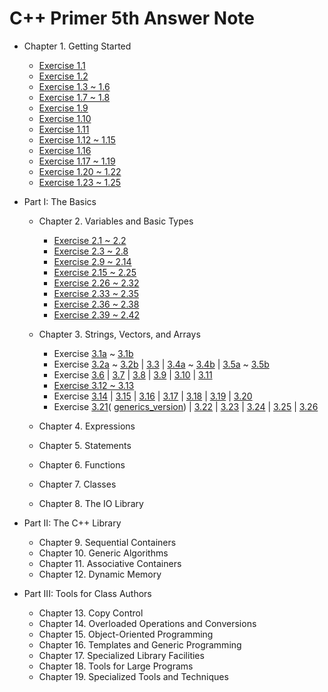 C++ Primer 5th Answer Note
=======

- Chapter 1. Getting Started
  - [Exercise 1.1](/Cpp-Primer/ch01/ex1.1)
  - [Exercise 1.2](/Cpp-Primer/ch01/ex1.2)
  - [Exercise 1.3 ~ 1.6](/Cpp-Primer/ch01/ex1.3_1.6)
  - [Exercise 1.7 ~ 1.8](/Cpp-Primer/ch01/ex1.7_1.8)
  - [Exercise 1.9](https://github.com/pezy/Cpp-Primer/blob/master/ch01/ex1_9.cpp)
  - [Exercise 1.10](https://github.com/pezy/Cpp-Primer/blob/master/ch01/ex1_10.cpp)
  - [Exercise 1.11](https://github.com/pezy/Cpp-Primer/blob/master/ch01/ex1_11.cpp)
  - [Exercise 1.12 ~ 1.15](/Cpp-Primer/ch01/ex1.12_1.15)
  - [Exercise 1.16](/Cpp-Primer/ch01/ex1.16)
  - [Exercise 1.17 ~ 1.19](/Cpp-Primer/ch01/ex1.17_1.19)
  - [Exercise 1.20 ~ 1.22](/Cpp-Primer/ch01/ex1.20_1.22)
  - [Exercise 1.23 ~ 1.25](/Cpp-Primer/ch01/ex1.23_1.25)

- Part I: The Basics
  - Chapter 2. Variables and Basic Types
    - [Exercise 2.1 ~ 2.2](/Cpp-Primer/ch02/ex2.1_2.2)
    - [Exercise 2.3 ~ 2.8](/Cpp-Primer/ch02/ex2.3_2.8)
    - [Exercise 2.9 ~ 2.14](/Cpp-Primer/ch02/ex2.9_2.14)
    - [Exercise 2.15 ~ 2.25](/Cpp-Primer/ch02/ex2.15_2.25)
    - [Exercise 2.26 ~ 2.32](/Cpp-Primer/ch02/ex2.26_2.32)
    - [Exercise 2.33 ~ 2.35](/Cpp-Primer/ch02/ex2.33_2.35)
    - [Exercise 2.36 ~ 2.38](/Cpp-Primer/ch02/ex2.36_2.38)
    - [Exercise 2.39 ~ 2.42](/Cpp-Primer/ch02/ex2.39_2.42)
  - Chapter 3. Strings, Vectors, and Arrays
    - Exercise [3.1a](https://github.com/pezy/Cpp-Primer/blob/master/ch03/ex3_1a.cpp) ~
    [3.1b](https://github.com/pezy/Cpp-Primer/blob/master/ch03/ex3_1b.cpp)
    - Exercise [3.2a](https://github.com/pezy/Cpp-Primer/blob/master/ch03/ex3_2a.cpp) ~
    [3.2b](https://github.com/pezy/Cpp-Primer/blob/master/ch03/ex3_2b.cpp) |
    [3.3](/Cpp-Primer/ch03/ex3.3) |
    [3.4a](https://github.com/pezy/Cpp-Primer/blob/master/ch03/ex3_4a.cpp) ~
    [3.4b](https://github.com/pezy/Cpp-Primer/blob/master/ch03/ex3_4b.cpp) |
    [3.5a](https://github.com/pezy/Cpp-Primer/blob/master/ch03/ex3_5a.cpp) ~
    [3.5b](https://github.com/pezy/Cpp-Primer/blob/master/ch03/ex3_5b.cpp)
    - Exercise [3.6](https://github.com/pezy/Cpp-Primer/blob/master/ch03/ex3_6.cpp) |
    [3.7](/Cpp-Primer/ch03/ex3.7) |
    [3.8](https://github.com/pezy/Cpp-Primer/blob/master/ch03/ex3_8.cpp) |
    [3.9](/Cpp-Primer/ch03/ex3.9) |
    [3.10](https://github.com/pezy/Cpp-Primer/blob/master/ch03/ex3_10.cpp) |
    [3.11](/Cpp-Primer/ch03/ex3.11)
    - [Exercise 3.12 ~ 3.13](/Cpp-Primer/ch03/ex3.12_3.13)
    - Exercise [3.14](https://github.com/pezy/Cpp-Primer/blob/master/ch03/ex3_14.cpp) |
    [3.15](https://github.com/pezy/Cpp-Primer/blob/master/ch03/ex3_15.cpp) |
    [3.16](https://github.com/pezy/Cpp-Primer/blob/master/ch03/ex3_16.cpp) |
    [3.17](https://github.com/pezy/Cpp-Primer/blob/master/ch03/ex3_17.cpp) |
    [3.18](https://github.com/pezy/Cpp-Primer/blob/master/ch03/ex3_18.cpp) |
    [3.19](https://github.com/pezy/Cpp-Primer/blob/master/ch03/ex3_19.cpp) |
    [3.20](https://github.com/pezy/Cpp-Primer/blob/master/ch03/ex3_20.cpp)
    - Exercise [3.21](https://github.com/pezy/Cpp-Primer/blob/master/ch03/ex3_21.cpp)(
    [generics_version](https://github.com/pezy/Cpp-Primer/blob/master/ch03/ex3_21_generics_version.cpp)) |
    [3.22](https://github.com/pezy/Cpp-Primer/blob/master/ch03/ex3_22.cpp) |
    [3.23](https://github.com/pezy/Cpp-Primer/blob/master/ch03/ex3_23.cpp) |
    [3.24](https://github.com/pezy/Cpp-Primer/blob/master/ch03/ex3_24.cpp) |
    [3.25](https://github.com/pezy/Cpp-Primer/blob/master/ch03/ex3_25.cpp) |
    [3.26](/Cpp-Primer/ch03/ex3.26)

  - Chapter 4. Expressions
  - Chapter 5. Statements
  - Chapter 6. Functions
  - Chapter 7. Classes
  - Chapter 8. The IO Library

- Part II: The C++ Library
  - Chapter 9. Sequential Containers
  - Chapter 10. Generic Algorithms
  - Chapter 11. Associative Containers
  - Chapter 12. Dynamic Memory

- Part III: Tools for Class Authors
  - Chapter 13. Copy Control
  - Chapter 14. Overloaded Operations and Conversions
  - Chapter 15. Object-Oriented Programming
  - Chapter 16. Templates and Generic Programming
  - Chapter 17. Specialized Library Facilities
  - Chapter 18. Tools for Large Programs
  - Chapter 19. Specialized Tools and Techniques
